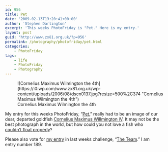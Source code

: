 ```yaml
---
id: 956
title: Pet
date: '2009-02-13T13:20:41+00:00'
author: 'Stephen Darlington'
excerpt: 'This weeks PhotoFriday is "Pet." Here is my entry.'
layout: post
guid: 'http://www.zx81.org.uk/?p=956'
permalink: /photography/photofriday/pet.html
categories:
    - PhotoFriday
tags:
    - life
    - PhotoFriday
    - Photography
---
```


<figure aria-describedby="caption-attachment-1153" class="wp-caption aligncenter" id="attachment_1153" style="width: 500px">![Cornelius Maximus Wilmington the 4th](https://i0.wp.com/www.zx81.org.uk/wp-content/uploads/2006/08/dscn0137.jpg?resize=500%2C374 "Cornelius Maximus Wilmington the 4th")<figcaption class="wp-caption-text" id="caption-attachment-1153">Cornelius Maximus Wilmington the 4th</figcaption></figure>

My entry for this weeks PhotoFriday, “[Pet](http://www.photofriday.com/archives/challenge/000850.php),” really had to be an image of our dear, departed goldfish [Cornelius Maximus Willmington IV](http://www.zx81.org.uk/blog/so-long.html). It may not be the best photograph in the world, but how could you not love a fish who [couldn’t float properly](http://www.youtube.com/watch?v=Yzb6OFhGU6U)?

Please also vote for [my entry](http://www.zx81.org.uk/photography/photofriday/the-team.html) in last weeks challenge, “[The Team](http://www.photofriday.com/linkviewer.php?id=848).” I am entry number 189.